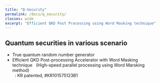 ```yaml
---
title: "Q-Security"
permalink: /docs/q_security/
classes: wide
excerpt: "Efficient QKD Post Processing using Word Masking technique"
---
```


## Quantum securities in various scenario
- True quantum random number generator
- Efficient QKD Post-processing Accelerator with Word Masking technique
&nbsp; (High-speed parallel processing using Word Marsking method)  
&nbsp; : KR patented, #KR101575123B1

